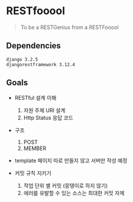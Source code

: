 # RESTfooool

> To be a RESTGenius from a RESTFooool


## Dependencies
    django 3.2.5
    djangorestframework 3.12.4


## Goals
  - RESTful 설계 이해 
    1. 자원 주체 URI 설계
    2. Http Status 응답 코드
    
  - 구조
    1. POST
    2. MEMBER
  - template 페이지 따로 만들지 않고 서버만 작성 예정
  - 커밋 규칙 지키기
    1. 작업 단위 별 커밋 (뭉탱이로 하지 않기)
    2. 에러를 유발할 수 있는 소스는 최대한 커밋 자제